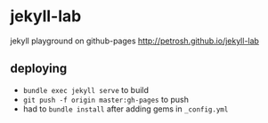 jekyll-lab
==========

jekyll playground on github-pages http://petrosh.github.io/jekyll-lab

deploying
---------

- ```bundle exec jekyll serve``` to build
- ```git push -f origin master:gh-pages``` to push
- had to ```bundle install``` after adding gems in ```_config.yml```